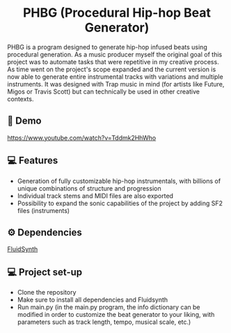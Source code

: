 <h1 align="center" id="title">PHBG (Procedural Hip-hop Beat Generator)</h1>

<p id="description">PHBG is a program designed to generate hip-hop infused beats using procedural generation. As a music producer myself the original goal of this project was to automate tasks that were repetitive in my creative process. As time went on the project's scope expanded and the current version is now able to generate entire instrumental tracks with variations and multiple instruments. It was designed with Trap music in mind (for artists like Future, Migos or Travis Scott) but can technically be used in other creative contexts.</p>

<h2>🎹 Demo</h2>

https://www.youtube.com/watch?v=Tddmk2HhWho

<h2>💻 Features</h2>

- Generation of fully customizable hip-hop instrumentals, with billions of unique combinations of structure and progression
- Individual track stems and MIDI files are also exported
- Possibility to expand the sonic capabilities of the project by adding SF2 files (instruments)

<h2>⚙️ Dependencies </h2>

[FluidSynth](https://www.fluidsynth.org "FluidSynth")

<h2>💻 Project set-up </h2>

- Clone the repository
- Make sure to install all dependencies and Fluidsynth
- Run main.py (in the main.py program, the info dictionary can be modified in order to customize the beat generator to your liking, with parameters such as track length, tempo, musical scale, etc.)